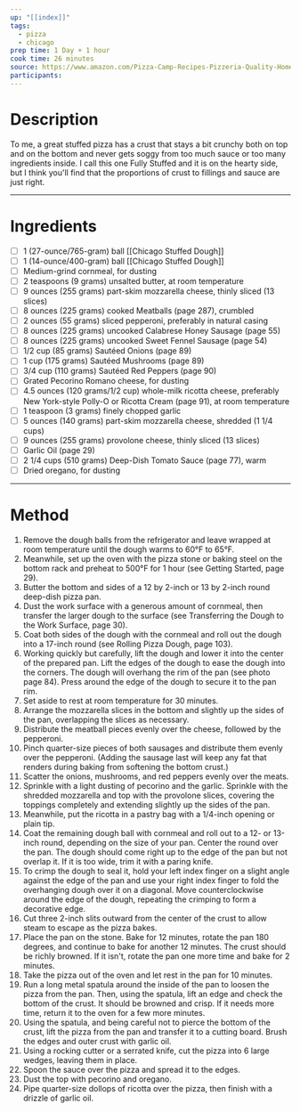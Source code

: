 ```yaml
---
up: "[[index]]"
tags:
  - pizza
  - chicago
prep time: 1 Day + 1 hour
cook time: 26 minutes
source: https://www.amazon.com/Pizza-Camp-Recipes-Pizzeria-Quality-Home/dp/1419724096
participants:
---
```

# Description
To me, a great stuffed pizza has a crust that stays a bit crunchy both on top and on the bottom and never gets soggy from too much sauce or too many ingredients inside. I call this one Fully Stuffed and it is on the hearty side, but I think you'll find that the proportions of crust to fillings and sauce are just right.

---

# Ingredients
- [ ] 1 (27-ounce/765-gram) ball [[Chicago Stuffed Dough]]
- [ ] 1 (14-ounce/400-gram) ball [[Chicago Stuffed Dough]]
- [ ] Medium-grind cornmeal, for dusting
- [ ] 2 teaspoons (9 grams) unsalted butter, at room temperature
- [ ] 9 ounces (255 grams) part-skim mozzarella cheese, thinly sliced (13 slices)
- [ ] 8 ounces (225 grams) cooked Meatballs (page 287), crumbled
- [ ] 2 ounces (55 grams) sliced pepperoni, preferably in natural casing
- [ ] 8 ounces (225 grams) uncooked Calabrese Honey Sausage (page 55)
- [ ] 8 ounces (225 grams) uncooked Sweet Fennel Sausage (page 54)
- [ ] 1/2 cup (85 grams) Sautéed Onions (page 89)
- [ ] 1 cup (175 grams) Sautéed Mushrooms (page 89)
- [ ] 3/4 cup (110 grams) Sautéed Red Peppers (page 90)
- [ ] Grated Pecorino Romano cheese, for dusting
- [ ] 4.5 ounces (120 grams/1/2 cup) whole-milk ricotta cheese, preferably New York-style Polly-O or Ricotta Cream (page 91), at room temperature
- [ ] 1 teaspoon (3 grams) finely chopped garlic
- [ ] 5 ounces (140 grams) part-skim mozzarella cheese, shredded (1 1/4 cups)
- [ ] 9 ounces (255 grams) provolone cheese, thinly sliced (13 slices)
- [ ] Garlic Oil (page 29)
- [ ] 2 1/4 cups (510 grams) Deep-Dish Tomato Sauce (page 77), warm
- [ ] Dried oregano, for dusting

---

# Method
1. Remove the dough balls from the refrigerator and leave wrapped at room temperature until the dough warms to 60°F to 65°F.
2. Meanwhile, set up the oven with the pizza stone or baking steel on the bottom rack and preheat to 500°F for 1 hour (see Getting Started, page 29).
3. Butter the bottom and sides of a 12 by 2-inch or 13 by 2-inch round deep-dish pizza pan.
4. Dust the work surface with a generous amount of cornmeal, then transfer the larger dough to the surface (see Transferring the Dough to the Work Surface, page 30).
5. Coat both sides of the dough with the cornmeal and roll out the dough into a 17-inch round (see Rolling Pizza Dough, page 103).
6. Working quickly but carefully, lift the dough and lower it into the center of the prepared pan. Lift the edges of the dough to ease the dough into the corners. The dough will overhang the rim of the pan (see photo page 84). Press around the edge of the dough to secure it to the pan rim.
7. Set aside to rest at room temperature for 30 minutes.
8. Arrange the mozzarella slices in the bottom and slightly up the sides of the pan, overlapping the slices as necessary.
9. Distribute the meatball pieces evenly over the cheese, followed by the pepperoni.
10. Pinch quarter-size pieces of both sausages and distribute them evenly over the pepperoni. (Adding the sausage last will keep any fat that renders during baking from softening the bottom crust.)
11. Scatter the onions, mushrooms, and red peppers evenly over the meats.
12. Sprinkle with a light dusting of pecorino and the garlic. Sprinkle with the shredded mozzarella and top with the provolone slices, covering the toppings completely and extending slightly up the sides of the pan.
13. Meanwhile, put the ricotta in a pastry bag with a 1/4-inch opening or plain tip.
14. Coat the remaining dough ball with cornmeal and roll out to a 12- or 13-inch round, depending on the size of your pan. Center the round over the pan. The dough should come right up to the edge of the pan but not overlap it. If it is too wide, trim it with a paring knife.
15. To crimp the dough to seal it, hold your left index finger on a slight angle against the edge of the pan and use your right index finger to fold the overhanging dough over it on a diagonal. Move counterclockwise around the edge of the dough, repeating the crimping to form a decorative edge.
16. Cut three 2-inch slits outward from the center of the crust to allow steam to escape as the pizza bakes.
17. Place the pan on the stone. Bake for 12 minutes, rotate the pan 180 degrees, and continue to bake for another 12 minutes. The crust should be richly browned. If it isn't, rotate the pan one more time and bake for 2 minutes.
18. Take the pizza out of the oven and let rest in the pan for 10 minutes.
19. Run a long metal spatula around the inside of the pan to loosen the pizza from the pan. Then, using the spatula, lift an edge and check the bottom of the crust. It should be browned and crisp. If it needs more time, return it to the oven for a few more minutes.
20. Using the spatula, and being careful not to pierce the bottom of the crust, lift the pizza from the pan and transfer it to a cutting board. Brush the edges and outer crust with garlic oil.
21. Using a rocking cutter or a serrated knife, cut the pizza into 6 large wedges, leaving them in place.
22. Spoon the sauce over the pizza and spread it to the edges.
23. Dust the top with pecorino and oregano.
24. Pipe quarter-size dollops of ricotta over the pizza, then finish with a drizzle of garlic oil.